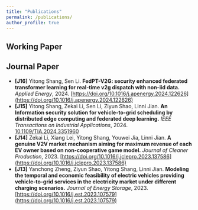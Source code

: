 ```yaml
---
title: "Publications"
permalink: /publications/
author_profile: true
---
```


## Working Paper

## Journal Paper

- **[J16]** Yitong Shang, Sen Li. **FedPT-V2G: security enhanced federated transformer learning for real-time v2g dispatch with non-iid data.** *Applied Energy*, 2024. [https://doi.org/10.1016/j.apenergy.2024.122626](https://doi.org/10.1016/j.apenergy.2024.122626)
- **[J15]** Yitong Shang, Zekai Li, Sen Li, Ziyun Shao, Linni Jian. **An Information security solution for vehicle-to-grid scheduling by distributed edge computing and federated deep learning.** *IEEE Transactions on Industrial Applications*, 2024. [10.1109/TIA.2024.3351960](https://doi.org/10.1109/TIA.2024.3351960)
- **[J14]** Zekai Li, Xiang Lei, Yitong Shang, Youwei Jia, Linni Jian. **A genuine V2V market mechanism aiming for maximum revenue of each EV owner based on non-cooperative game model.** *Journal of Cleaner Production*, 2023. [https://doi.org/10.1016/j.jclepro.2023.137586](https://doi.org/10.1016/j.jclepro.2023.137586)
- **[J13]** Yanchong Zheng, Ziyun Shao, Yitong Shang, Linni Jian. **Modeling the temporal and economic feasibility of electric vehicles providing vehicle-to-grid services in the electricity market under different charging scenarios.** *Journal of Energy Storage*, 2023. [https://doi.org/10.1016/j.est.2023.107579](https://doi.org/10.1016/j.est.2023.107579)

